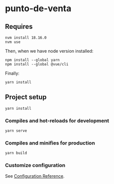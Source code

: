 # punto-de-venta

## Requires
```
nvm install 18.16.0
nvm use
```

Then, when we have node version installed:
```
npm install --global yarn
npm install --global @vue/cli
```

Finally:
```
yarn install
```

## Project setup
```
yarn install
```

### Compiles and hot-reloads for development
```
yarn serve
```

### Compiles and minifies for production
```
yarn build
```

### Customize configuration
See [Configuration Reference](https://cli.vuejs.org/config/).
